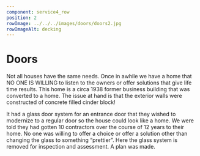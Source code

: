 ```yaml
---
component: service4_row
position: 2
rowImage: ../../../images/doors/doors2.jpg
rowImageAlt: decking
---
```

#  Doors

Not all houses have the same needs. Once in awhile we have a home that NO ONE IS WILLING to listen to the owners or offer solutions that give life time results. This home is a circa 1938 former business building that was converted to a home. The issue at hand is that the exterior walls were constructed of concrete filled cinder block!

 It had a glass door system for an entrance door that they wished to modernize to a regular door so the house could look like a home.  We were told they had gotten 10 contractors over the course of 12 years to their home.  No one was willing to offer a choice or offer a solution other than changing the glass to something “prettier”. Here the glass system is removed for inspection and assessment. A plan was made. 
 